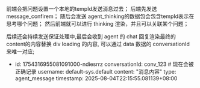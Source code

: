 
前端会把问题设置一个本地的tempId发送消息过去；
后端先发送message_confirem；
随后会发送 agent_thinking的数据包会包含tempId表示在思考哪个问题；
然后前端就可以进行 thinking 渲染，并且可以关联某个问题；

后续还会持续发送保证处理中,最后会收到 agent 的 chat 回复渲染最终的 content的内容替换 div loading 的内容, 可以通过 data 数据的 conversationId 来唯一对应;

- id: 1754316955081091000-ndiesrrz
  conversationId: conv_123  # 现在会被正确记录
  username: default-sys.default
  content: "消息内容"
  type: agent_message
  timestamp: 2025-08-04T22:15:55.081139+08:00